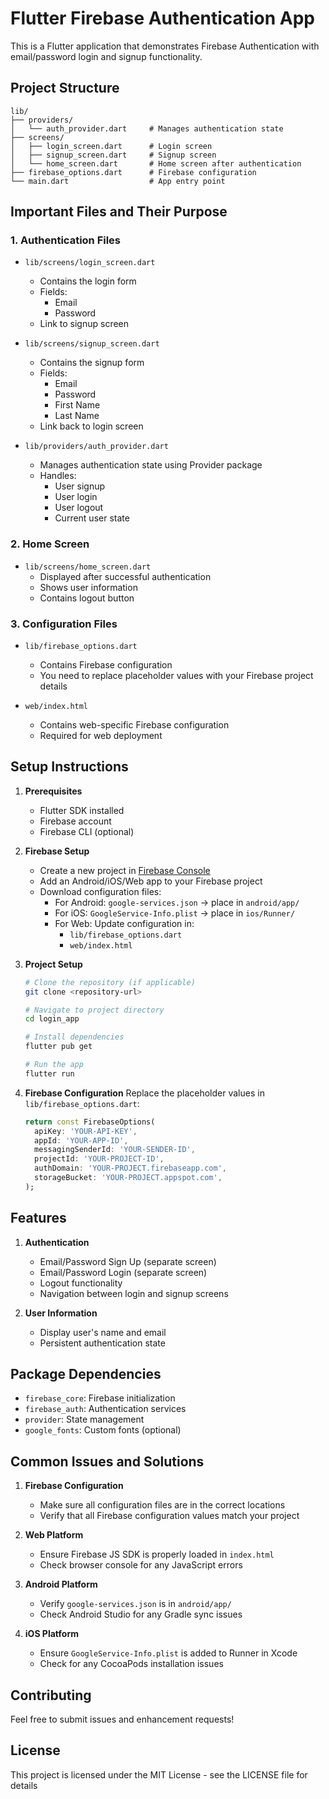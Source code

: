 # Flutter Firebase Authentication App

This is a Flutter application that demonstrates Firebase Authentication with email/password login and signup functionality.

## Project Structure

```
lib/
├── providers/
│   └── auth_provider.dart     # Manages authentication state
├── screens/
│   ├── login_screen.dart      # Login screen
│   ├── signup_screen.dart     # Signup screen
│   └── home_screen.dart       # Home screen after authentication
├── firebase_options.dart      # Firebase configuration
└── main.dart                  # App entry point
```

## Important Files and Their Purpose

### 1. Authentication Files
- `lib/screens/login_screen.dart`
  - Contains the login form
  - Fields:
    - Email
    - Password
  - Link to signup screen

- `lib/screens/signup_screen.dart`
  - Contains the signup form
  - Fields:
    - Email
    - Password
    - First Name
    - Last Name
  - Link back to login screen

- `lib/providers/auth_provider.dart`
  - Manages authentication state using Provider package
  - Handles:
    - User signup
    - User login
    - User logout
    - Current user state

### 2. Home Screen
- `lib/screens/home_screen.dart`
  - Displayed after successful authentication
  - Shows user information
  - Contains logout button

### 3. Configuration Files
- `lib/firebase_options.dart`
  - Contains Firebase configuration
  - You need to replace placeholder values with your Firebase project details

- `web/index.html`
  - Contains web-specific Firebase configuration
  - Required for web deployment

## Setup Instructions

1. **Prerequisites**
   - Flutter SDK installed
   - Firebase account
   - Firebase CLI (optional)

2. **Firebase Setup**
   - Create a new project in [Firebase Console](https://console.firebase.google.com/)
   - Add an Android/iOS/Web app to your Firebase project
   - Download configuration files:
     - For Android: `google-services.json` → place in `android/app/`
     - For iOS: `GoogleService-Info.plist` → place in `ios/Runner/`
     - For Web: Update configuration in:
       - `lib/firebase_options.dart`
       - `web/index.html`

3. **Project Setup**
   ```bash
   # Clone the repository (if applicable)
   git clone <repository-url>

   # Navigate to project directory
   cd login_app

   # Install dependencies
   flutter pub get

   # Run the app
   flutter run
   ```

4. **Firebase Configuration**
   Replace the placeholder values in `lib/firebase_options.dart`:
   ```dart
   return const FirebaseOptions(
     apiKey: 'YOUR-API-KEY',
     appId: 'YOUR-APP-ID',
     messagingSenderId: 'YOUR-SENDER-ID',
     projectId: 'YOUR-PROJECT-ID',
     authDomain: 'YOUR-PROJECT.firebaseapp.com',
     storageBucket: 'YOUR-PROJECT.appspot.com',
   );
   ```

## Features

1. **Authentication**
   - Email/Password Sign Up (separate screen)
   - Email/Password Login (separate screen)
   - Logout functionality
   - Navigation between login and signup screens

2. **User Information**
   - Display user's name and email
   - Persistent authentication state

## Package Dependencies
- `firebase_core`: Firebase initialization
- `firebase_auth`: Authentication services
- `provider`: State management
- `google_fonts`: Custom fonts (optional)

## Common Issues and Solutions

1. **Firebase Configuration**
   - Make sure all configuration files are in the correct locations
   - Verify that all Firebase configuration values match your project

2. **Web Platform**
   - Ensure Firebase JS SDK is properly loaded in `index.html`
   - Check browser console for any JavaScript errors

3. **Android Platform**
   - Verify `google-services.json` is in `android/app/`
   - Check Android Studio for any Gradle sync issues

4. **iOS Platform**
   - Ensure `GoogleService-Info.plist` is added to Runner in Xcode
   - Check for any CocoaPods installation issues

## Contributing
Feel free to submit issues and enhancement requests!

## License
This project is licensed under the MIT License - see the LICENSE file for details
